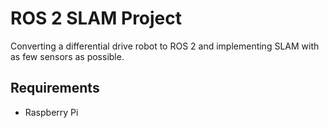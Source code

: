 # ROS 2 SLAM Project
Converting a differential drive robot to ROS 2 and implementing SLAM with as few sensors as possible.

## Requirements
- Raspberry Pi
